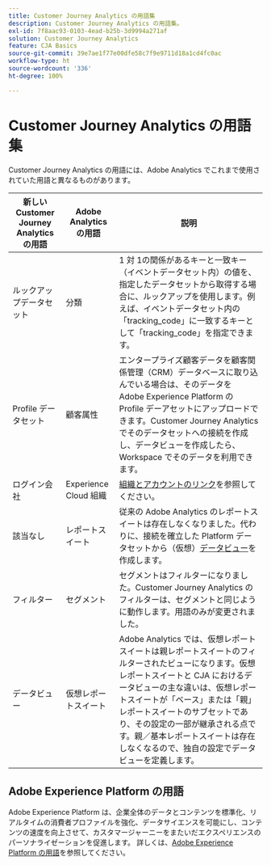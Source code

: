 ```yaml
---
title: Customer Journey Analytics の用語集
description: Customer Journey Analytics の用語集。
exl-id: 7f8aac93-0103-4ead-b25b-3d9994a271af
solution: Customer Journey Analytics
feature: CJA Basics
source-git-commit: 39e7ae1f77e00dfe58c7f9e9711d18a1cd4fc0ac
workflow-type: ht
source-wordcount: '336'
ht-degree: 100%

---
```


# Customer Journey Analytics の用語集

Customer Journey Analytics の用語には、Adobe Analytics でこれまで使用されていた用語と異なるものがあります。

| 新しい Customer Journey Analytics の用語 | Adobe Analytics の用語 | 説明 |
| --- | --- | --- |
| ルックアップデータセット | 分類 | 1 対 1の関係があるキーと一致キー（イベントデータセット内）の値を、指定したデータセットから取得する場合に、ルックアップを使用します。例えば、イベントデータセット内の「tracking_code」に一致するキーとして「tracking_code」を指定できます。 |
| Profile データセット | 顧客属性 | エンタープライズ顧客データを顧客関係管理（CRM）データベースに取り込んでいる場合は、そのデータを Adobe Experience Platform の Profile デーアセットにアップロードできます。Customer Journey Analytics でそのデータセットへの接続を作成し、データビューを作成したら、Workspace でそのデータを利用できます。 |
| ログイン会社 | Experience Cloud 組織 | [組織とアカウントのリンク](https://experienceleague.adobe.com/docs/core-services/interface/manage-users-and-products/organizations.html?lang=ja#topic_C31CB834F109465A82ED57FF0563B3F1)を参照してください。 |
| 該当なし | レポートスイート | 従来の Adobe Analytics のレポートスイートは存在しなくなりました。代わりに、接続を確立した Platform データセットから（仮想）[データビュー](/help/data-views/create-dataview.md)を作成します。 |
| フィルター | セグメント | セグメントはフィルターになりました。Customer Journey Analytics のフィルターは、セグメントと同じように動作します。用語のみが変更されました。 |
| データビュー | 仮想レポートスイート | Adobe Analytics では、仮想レポートスイートは親レポートスイートのフィルターされたビューになります。仮想レポートスイートと CJA におけるデータビューの主な違いは、仮想レポートスイートが「ベース」または「親」レポートスイートのサブセットであり、その設定の一部が継承される点です。親／基本レポートスイートは存在しなくなるので、独自の設定でデータビューを定義します。 |

## Adobe Experience Platform の用語

Adobe Experience Platform は、企業全体のデータとコンテンツを標準化、リアルタイムの消費者プロファイルを強化、データサイエンスを可能にし、コンテンツの速度を向上させて、カスタマージャーニーをまたいだエクスペリエンスのパーソナライゼーションを促進します。
詳しくは、[Adobe Experience Platform の用語](https://experienceleague.adobe.com/docs/experience-platform/landing/glossary.html?lang=ja)を参照してください。
